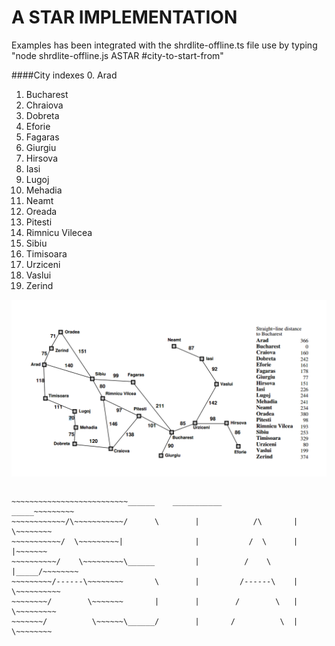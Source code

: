 A STAR IMPLEMENTATION
======================


Examples has been integrated with the shrdlite-offline.ts file 
use by typing "node shrdlite-offline.js ASTAR #city-to-start-from"

####City indexes
0.  Arad
1.  Bucharest
2.  Chraiova
3.  Dobreta
4.  Eforie
5.  Fagaras
6.  Giurgiu
7.  Hirsova
8.  Iasi
9.  Lugoj
10. Mehadia
11. Neamt
12. Oreada
13. Pitesti
14. Rimnicu Vilecea
15. Sibiu
16. Timisoara
17. Urziceni
18. Vaslui
19. Zerind

![romania](romania.png?raw=true "romania")







~~~~~~~~~~~~~~~~~~~~~~~~~~~~~~~~~~~~~~~~~~~~~~~~~~~~~~~~~~~~~~~~~~~~~~~~~~~~~~
~~~~~~~~~~~~~~~~~~~~~~~~~~~~~~~~~~~~~~~~~~~~~~~~~~~~~~~~~~~~~~~~~~~~~~~~~~~~~~
~~~~~~~~~~~~~~~~~~~~~~~~~~~~~~~~~~~~~~~~~~~~~~~~~~~~~~~~~~~~~~~~~~~~~~~~~~~~~~
~~~~~~~~~~~~~~~~~~~~~~~~~~______    ___________                 _____~~~~~~~~~
~~~~~~~~~~~~/\~~~~~~~~~~~/      \        |            /\       |     \~~~~~~~~
~~~~~~~~~~~/  \~~~~~~~~~|                |           /  \      |      |~~~~~~~
~~~~~~~~~~/    \~~~~~~~~~\______         |          /    \     |_____/~~~~~~~~
~~~~~~~~~/------\~~~~~~~~       \        |         /------\    |   \~~~~~~~~~~
~~~~~~~~/        \~~~~~~~       |        |        /        \   |    \~~~~~~~~~
~~~~~~~/          \~~~~~~\______/        |       /          \  |     \~~~~~~~~
~~~~~~~~~~~~~~~~~~~~~~~~~~~~~~~~~~~~~~~~~~~~~~~~~~~~~~~~~~~~~~~~~~~~~~~~~~~~~~
~~~~~~~~~~~~~~~~~~~~~~~~~~~~~~~~~~~~~~~~~~~~~~~~~~~~~~~~~~~~~~~~~~~~~~~~~~~~~~
~~~~~~~~~~~~~~~~~~~~~~~~~~~~~~~~~~~~~~~~~~~~~~~~~~~~~~~~~~~~~~~~~~~~~~~~~~~~~~